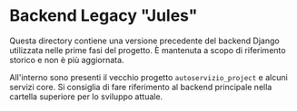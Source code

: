 # Backend Legacy "Jules"

Questa directory contiene una versione precedente del backend Django utilizzata nelle prime fasi del progetto.
È mantenuta a scopo di riferimento storico e non è più aggiornata.

All'interno sono presenti il vecchio progetto `autoservizio_project` e alcuni servizi core.
Si consiglia di fare riferimento al backend principale nella cartella superiore per lo sviluppo attuale.
